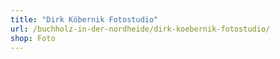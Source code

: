 ```yaml
---
title: "Dirk Köbernik Fotostudio"
url: /buchholz-in-der-nordheide/dirk-koebernik-fotostudio/
shop: Foto
---
```

